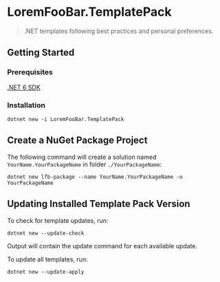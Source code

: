 # LoremFooBar.TemplatePack

> .NET templates following best practices and personal preferences.

## Getting Started

### Prerequisites

[.NET 6 SDK](https://dotnet.microsoft.com/en-us/download/dotnet/6.0)

### Installation

```shell
dotnet new -i LoremFooBar.TemplatePack
```

## Create a NuGet Package Project

The following command will create a solution named `YourName.YourPackageName` 
in folder `./YourPackageName`:

```shell
dotnet new lfb-package --name YourName.YourPackageName -o YourPackageName
```

[//]: # (## Implement Missing Functionality In Created Project)

[//]: # ()
[//]: # (Some functionality needs to be completed/implemented by you. In the created)

[//]: # (project search for `// TODO` comments and `NotImplementedException`s, or find)

[//]: # (the TODO view in your IDE.)

## Updating Installed Template Pack Version

To check for template updates, run:

```shell
dotnet new --update-check
```

Output will contain the update command for each available update.

To update all templates, run:

```shell
dotnet new --update-apply
```

